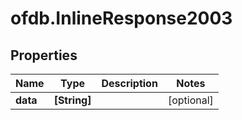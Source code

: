 # ofdb.InlineResponse2003

## Properties

Name | Type | Description | Notes
------------ | ------------- | ------------- | -------------
**data** | **[String]** |  | [optional] 



